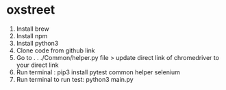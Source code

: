 # oxstreet

1. Install brew 
2. Install npm
3. Install python3
4. Clone code from github link
5. Go to . . ./Common/helper.py file > update direct link of chromedriver to your direct link
6. Run terminal : pip3 install pytest common helper selenium
7. Run terminal to run test: python3 main.py
